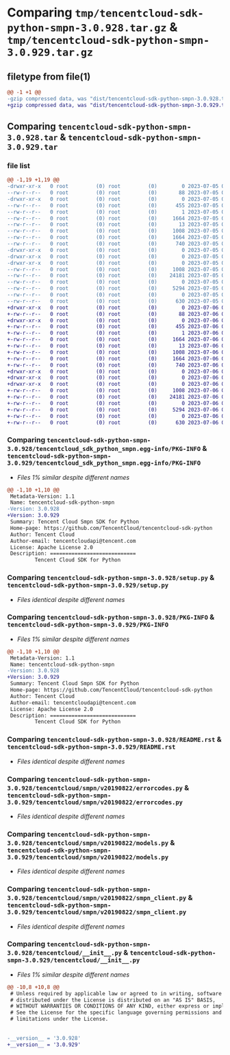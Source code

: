 # Comparing `tmp/tencentcloud-sdk-python-smpn-3.0.928.tar.gz` & `tmp/tencentcloud-sdk-python-smpn-3.0.929.tar.gz`

## filetype from file(1)

```diff
@@ -1 +1 @@
-gzip compressed data, was "dist/tencentcloud-sdk-python-smpn-3.0.928.tar", last modified: Wed Jul  5 00:32:19 2023, max compression
+gzip compressed data, was "dist/tencentcloud-sdk-python-smpn-3.0.929.tar", last modified: Thu Jul  6 00:33:08 2023, max compression
```

## Comparing `tencentcloud-sdk-python-smpn-3.0.928.tar` & `tencentcloud-sdk-python-smpn-3.0.929.tar`

### file list

```diff
@@ -1,19 +1,19 @@
-drwxr-xr-x   0 root         (0) root         (0)        0 2023-07-05 00:32:19.000000 tencentcloud-sdk-python-smpn-3.0.928/
--rw-r--r--   0 root         (0) root         (0)       88 2023-07-05 00:32:19.000000 tencentcloud-sdk-python-smpn-3.0.928/setup.cfg
-drwxr-xr-x   0 root         (0) root         (0)        0 2023-07-05 00:32:19.000000 tencentcloud-sdk-python-smpn-3.0.928/tencentcloud_sdk_python_smpn.egg-info/
--rw-r--r--   0 root         (0) root         (0)      455 2023-07-05 00:32:19.000000 tencentcloud-sdk-python-smpn-3.0.928/tencentcloud_sdk_python_smpn.egg-info/SOURCES.txt
--rw-r--r--   0 root         (0) root         (0)        1 2023-07-05 00:32:19.000000 tencentcloud-sdk-python-smpn-3.0.928/tencentcloud_sdk_python_smpn.egg-info/dependency_links.txt
--rw-r--r--   0 root         (0) root         (0)     1664 2023-07-05 00:32:19.000000 tencentcloud-sdk-python-smpn-3.0.928/tencentcloud_sdk_python_smpn.egg-info/PKG-INFO
--rw-r--r--   0 root         (0) root         (0)       13 2023-07-05 00:32:19.000000 tencentcloud-sdk-python-smpn-3.0.928/tencentcloud_sdk_python_smpn.egg-info/top_level.txt
--rw-r--r--   0 root         (0) root         (0)     1008 2023-07-05 00:32:19.000000 tencentcloud-sdk-python-smpn-3.0.928/setup.py
--rw-r--r--   0 root         (0) root         (0)     1664 2023-07-05 00:32:19.000000 tencentcloud-sdk-python-smpn-3.0.928/PKG-INFO
--rw-r--r--   0 root         (0) root         (0)      740 2023-07-05 00:32:19.000000 tencentcloud-sdk-python-smpn-3.0.928/README.rst
-drwxr-xr-x   0 root         (0) root         (0)        0 2023-07-05 00:32:19.000000 tencentcloud-sdk-python-smpn-3.0.928/tencentcloud/
-drwxr-xr-x   0 root         (0) root         (0)        0 2023-07-05 00:32:19.000000 tencentcloud-sdk-python-smpn-3.0.928/tencentcloud/smpn/
-drwxr-xr-x   0 root         (0) root         (0)        0 2023-07-05 00:32:19.000000 tencentcloud-sdk-python-smpn-3.0.928/tencentcloud/smpn/v20190822/
--rw-r--r--   0 root         (0) root         (0)     1008 2023-07-05 00:32:19.000000 tencentcloud-sdk-python-smpn-3.0.928/tencentcloud/smpn/v20190822/errorcodes.py
--rw-r--r--   0 root         (0) root         (0)    24181 2023-07-05 00:32:19.000000 tencentcloud-sdk-python-smpn-3.0.928/tencentcloud/smpn/v20190822/models.py
--rw-r--r--   0 root         (0) root         (0)        0 2023-07-05 00:32:19.000000 tencentcloud-sdk-python-smpn-3.0.928/tencentcloud/smpn/v20190822/__init__.py
--rw-r--r--   0 root         (0) root         (0)     5294 2023-07-05 00:32:19.000000 tencentcloud-sdk-python-smpn-3.0.928/tencentcloud/smpn/v20190822/smpn_client.py
--rw-r--r--   0 root         (0) root         (0)        0 2023-07-05 00:32:19.000000 tencentcloud-sdk-python-smpn-3.0.928/tencentcloud/smpn/__init__.py
--rw-r--r--   0 root         (0) root         (0)      630 2023-07-05 00:32:19.000000 tencentcloud-sdk-python-smpn-3.0.928/tencentcloud/__init__.py
+drwxr-xr-x   0 root         (0) root         (0)        0 2023-07-06 00:33:08.000000 tencentcloud-sdk-python-smpn-3.0.929/
+-rw-r--r--   0 root         (0) root         (0)       88 2023-07-06 00:33:08.000000 tencentcloud-sdk-python-smpn-3.0.929/setup.cfg
+drwxr-xr-x   0 root         (0) root         (0)        0 2023-07-06 00:33:08.000000 tencentcloud-sdk-python-smpn-3.0.929/tencentcloud_sdk_python_smpn.egg-info/
+-rw-r--r--   0 root         (0) root         (0)      455 2023-07-06 00:33:08.000000 tencentcloud-sdk-python-smpn-3.0.929/tencentcloud_sdk_python_smpn.egg-info/SOURCES.txt
+-rw-r--r--   0 root         (0) root         (0)        1 2023-07-06 00:33:08.000000 tencentcloud-sdk-python-smpn-3.0.929/tencentcloud_sdk_python_smpn.egg-info/dependency_links.txt
+-rw-r--r--   0 root         (0) root         (0)     1664 2023-07-06 00:33:08.000000 tencentcloud-sdk-python-smpn-3.0.929/tencentcloud_sdk_python_smpn.egg-info/PKG-INFO
+-rw-r--r--   0 root         (0) root         (0)       13 2023-07-06 00:33:08.000000 tencentcloud-sdk-python-smpn-3.0.929/tencentcloud_sdk_python_smpn.egg-info/top_level.txt
+-rw-r--r--   0 root         (0) root         (0)     1008 2023-07-06 00:33:08.000000 tencentcloud-sdk-python-smpn-3.0.929/setup.py
+-rw-r--r--   0 root         (0) root         (0)     1664 2023-07-06 00:33:08.000000 tencentcloud-sdk-python-smpn-3.0.929/PKG-INFO
+-rw-r--r--   0 root         (0) root         (0)      740 2023-07-06 00:33:08.000000 tencentcloud-sdk-python-smpn-3.0.929/README.rst
+drwxr-xr-x   0 root         (0) root         (0)        0 2023-07-06 00:33:08.000000 tencentcloud-sdk-python-smpn-3.0.929/tencentcloud/
+drwxr-xr-x   0 root         (0) root         (0)        0 2023-07-06 00:33:08.000000 tencentcloud-sdk-python-smpn-3.0.929/tencentcloud/smpn/
+drwxr-xr-x   0 root         (0) root         (0)        0 2023-07-06 00:33:08.000000 tencentcloud-sdk-python-smpn-3.0.929/tencentcloud/smpn/v20190822/
+-rw-r--r--   0 root         (0) root         (0)     1008 2023-07-06 00:33:08.000000 tencentcloud-sdk-python-smpn-3.0.929/tencentcloud/smpn/v20190822/errorcodes.py
+-rw-r--r--   0 root         (0) root         (0)    24181 2023-07-06 00:33:08.000000 tencentcloud-sdk-python-smpn-3.0.929/tencentcloud/smpn/v20190822/models.py
+-rw-r--r--   0 root         (0) root         (0)        0 2023-07-06 00:33:08.000000 tencentcloud-sdk-python-smpn-3.0.929/tencentcloud/smpn/v20190822/__init__.py
+-rw-r--r--   0 root         (0) root         (0)     5294 2023-07-06 00:33:08.000000 tencentcloud-sdk-python-smpn-3.0.929/tencentcloud/smpn/v20190822/smpn_client.py
+-rw-r--r--   0 root         (0) root         (0)        0 2023-07-06 00:33:08.000000 tencentcloud-sdk-python-smpn-3.0.929/tencentcloud/smpn/__init__.py
+-rw-r--r--   0 root         (0) root         (0)      630 2023-07-06 00:33:08.000000 tencentcloud-sdk-python-smpn-3.0.929/tencentcloud/__init__.py
```

### Comparing `tencentcloud-sdk-python-smpn-3.0.928/tencentcloud_sdk_python_smpn.egg-info/PKG-INFO` & `tencentcloud-sdk-python-smpn-3.0.929/tencentcloud_sdk_python_smpn.egg-info/PKG-INFO`

 * *Files 1% similar despite different names*

```diff
@@ -1,10 +1,10 @@
 Metadata-Version: 1.1
 Name: tencentcloud-sdk-python-smpn
-Version: 3.0.928
+Version: 3.0.929
 Summary: Tencent Cloud Smpn SDK for Python
 Home-page: https://github.com/TencentCloud/tencentcloud-sdk-python
 Author: Tencent Cloud
 Author-email: tencentcloudapi@tencent.com
 License: Apache License 2.0
 Description: ============================
         Tencent Cloud SDK for Python
```

### Comparing `tencentcloud-sdk-python-smpn-3.0.928/setup.py` & `tencentcloud-sdk-python-smpn-3.0.929/setup.py`

 * *Files identical despite different names*

### Comparing `tencentcloud-sdk-python-smpn-3.0.928/PKG-INFO` & `tencentcloud-sdk-python-smpn-3.0.929/PKG-INFO`

 * *Files 1% similar despite different names*

```diff
@@ -1,10 +1,10 @@
 Metadata-Version: 1.1
 Name: tencentcloud-sdk-python-smpn
-Version: 3.0.928
+Version: 3.0.929
 Summary: Tencent Cloud Smpn SDK for Python
 Home-page: https://github.com/TencentCloud/tencentcloud-sdk-python
 Author: Tencent Cloud
 Author-email: tencentcloudapi@tencent.com
 License: Apache License 2.0
 Description: ============================
         Tencent Cloud SDK for Python
```

### Comparing `tencentcloud-sdk-python-smpn-3.0.928/README.rst` & `tencentcloud-sdk-python-smpn-3.0.929/README.rst`

 * *Files identical despite different names*

### Comparing `tencentcloud-sdk-python-smpn-3.0.928/tencentcloud/smpn/v20190822/errorcodes.py` & `tencentcloud-sdk-python-smpn-3.0.929/tencentcloud/smpn/v20190822/errorcodes.py`

 * *Files identical despite different names*

### Comparing `tencentcloud-sdk-python-smpn-3.0.928/tencentcloud/smpn/v20190822/models.py` & `tencentcloud-sdk-python-smpn-3.0.929/tencentcloud/smpn/v20190822/models.py`

 * *Files identical despite different names*

### Comparing `tencentcloud-sdk-python-smpn-3.0.928/tencentcloud/smpn/v20190822/smpn_client.py` & `tencentcloud-sdk-python-smpn-3.0.929/tencentcloud/smpn/v20190822/smpn_client.py`

 * *Files identical despite different names*

### Comparing `tencentcloud-sdk-python-smpn-3.0.928/tencentcloud/__init__.py` & `tencentcloud-sdk-python-smpn-3.0.929/tencentcloud/__init__.py`

 * *Files 1% similar despite different names*

```diff
@@ -10,8 +10,8 @@
 # Unless required by applicable law or agreed to in writing, software
 # distributed under the License is distributed on an "AS IS" BASIS,
 # WITHOUT WARRANTIES OR CONDITIONS OF ANY KIND, either express or implied.
 # See the License for the specific language governing permissions and
 # limitations under the License.
 
 
-__version__ = '3.0.928'
+__version__ = '3.0.929'
```

